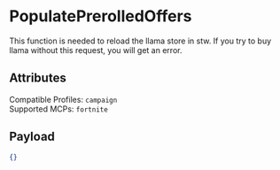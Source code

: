 # PopulatePrerolledOffers
This function is needed to reload the llama store in stw. 
If you try to buy llama without this request, you will get an error.

## Attributes
Compatible Profiles: `campaign`  
Supported MCPs: `fortnite`

## Payload
```json
{}
```
